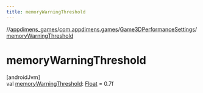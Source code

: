 ```yaml
---
title: memoryWarningThreshold
---
```

//[appdimens_games](../../../index.html)/[com.appdimens.games](../index.html)/[Game3DPerformanceSettings](index.html)/[memoryWarningThreshold](memory-warning-threshold.html)



# memoryWarningThreshold



[androidJvm]\
val [memoryWarningThreshold](memory-warning-threshold.html): [Float](https://kotlinlang.org/api/core/kotlin-stdlib/kotlin/-float/index.html) = 0.7f



